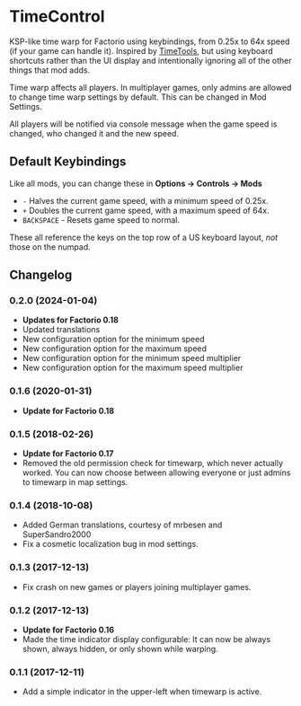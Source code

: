 # TimeControl
KSP-like time warp for Factorio using keybindings, from 0.25x to 64x speed (if your game can handle it).  Inspired
by [TimeTools](https://mods.factorio.com/mods/binbinhfr/TimeTools), but using keyboard shortcuts rather than the UI
display and intentionally ignoring all of the other things that mod adds.

Time warp affects all players.  In multiplayer games, only admins are allowed to change time warp settings by default.
This can be changed in Mod Settings.

All players will be notified via console message when the game speed is changed, who changed it and the new speed.

## Default Keybindings

Like all mods, you can change these in **Options -> Controls -> Mods**

 - `-` Halves the current game speed, with a minimum speed of 0.25x.
 - `+` Doubles the current game speed, with a maximum speed of 64x.
 - `BACKSPACE` - Resets game speed to normal.

These all reference the keys on the top row of a US keyboard layout, *not* those on the numpad.

## Changelog

### 0.2.0 (2024-01-04)
* **Updates for Factorio 0.18**
* Updated translations
* New configuration option for the minimum speed
* New configuration option for the maximum speed
* New configuration option for the minimum speed multiplier
* New configuration option for the maximum speed multiplier

### 0.1.6 (2020-01-31)
* **Update for Factorio 0.18**

### 0.1.5 (2018-02-26)
* **Update for Factorio 0.17**
* Removed the old permission check for timewarp, which never actually worked.  You can now choose between allowing everyone or just admins to timewarp in map settings.

### 0.1.4 (2018-10-08)
* Added German translations, courtesy of mrbesen and SuperSandro2000
* Fix a cosmetic localization bug in mod settings.

### 0.1.3 (2017-12-13)
* Fix crash on new games or players joining multiplayer games.

### 0.1.2 (2017-12-13)
* **Update for Factorio 0.16**
* Made the time indicator display configurable: It can now be always shown, always hidden, or only shown while warping.

### 0.1.1 (2017-12-11)
* Add a simple indicator in the upper-left when timewarp is active.
